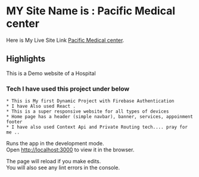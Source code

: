 # MY Site Name is : Pacific Medical center

Here is My Live Site Link [Pacific Medical center](https://pacific-medical-center.web.app/).

## Highlights

This is a Demo website of a Hospital

### Tech I have used this project under below
    * This is My first Dynamic Project with Firebase Authentication
    * I have Also used React .
    * This is a super responsive website for all types of devices
    * Home page has a header (simple navbar), banner, services, appoinment footer
    * I have also used Context Api and Private Routing tech.... pray for me ..



Runs the app in the development mode.\
Open [http://localhost:3000](http://localhost:3000) to view it in the browser.

The page will reload if you make edits.\
You will also see any lint errors in the console.

